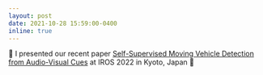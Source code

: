 ```yaml
---
layout: post
date: 2021-10-28 15:59:00-0400
inline: true
---
```




🎉 I presented our recent paper [Self-Supervised Moving Vehicle Detection from Audio-Visual Cues](https://arxiv.org/abs/2201.12771) at IROS 2022 in Kyoto, Japan 🗻



